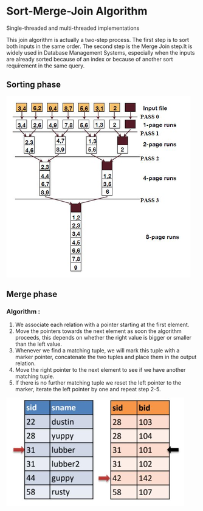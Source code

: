 # Sort-Merge-Join Algorithm
 Single-threaded and multi-threaded implementations 


This join algorithm is actually a two-step process. The first step is to sort both inputs in
the same order. The second step is the Merge Join step.It is widely used in Database Management Systems, especially when the inputs are
already sorted because of an index or because of another sort requirement in the same
query.

## Sorting phase

 ![alt text](https://github.com/saba-kiriako/Sort-Merge-Join-algorithm/blob/Images/Sort.png?raw=true)
 
## Merge phase

### Algorithm :
  1. We associate each relation with a pointer starting at the first element.
  2. Move the pointers towards the next element as soon the algorithm proceeds, this
depends on whether the right value is bigger or smaller than the left value.
  4. Whenever we find a matching tuple, we will mark this tuple with a marker pointer,
concatenate the two tuples and place them in the output relation.
  4. Move the right pointer to the next element to see if we have another matching
tuple.
  5. If there is no further matching tuple we reset the left pointer to the marker, iterate
the left pointer by one and repeat step 2-5.
  
 
 ![alt text](https://github.com/saba-kiriako/Sort-Merge-Join-algorithm/blob/Images/Merge.png?raw=true)

